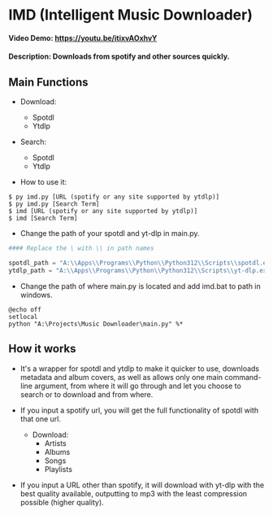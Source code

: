 # IMD (Intelligent Music Downloader)
#### Video Demo:  https://youtu.be/itixvAOxhvY
#### Description: Downloads from spotify and other sources quickly.

## Main Functions
- Download:
  - Spotdl
  - Ytdlp

- Search:
  - Spotdl
  - Ytdlp


- How to use it:
```
$ py imd.py [URL (spotify or any site supported by ytdlp)]
$ py imd.py [Search Term]
$ imd [URL (spotify or any site supported by ytdlp)]
$ imd [Search Term]
```
- Change the path of your spotdl and yt-dlp in main.py.
```python
#### Replace the \ with \\ in path names

spotdl_path = "A:\\Apps\\Programs\\Python\\Python312\\Scripts\\spotdl.exe"
ytdlp_path = "A:\\Apps\\Programs\\Python\\Python312\\Scripts\\yt-dlp.exe"

```

- Change the path of where main.py is located and add imd.bat to path in windows.
```batch
@echo off
setlocal
python "A:\Projects\Music Downloader\main.py" %*
```

## How it works
- It's a wrapper for spotdl and ytdlp to make it quicker to use, downloads metadata and album covers, as well as allows only one main command-line argument, from where it will go through and let you choose to search or to download and from where.

- If you input a spotify url, you will get the full functionality of spotdl with that one url.
  - Download:
    - Artists
    - Albums
    - Songs
    - Playlists

- If you input a URL other than spotify, it will download with yt-dlp with the best quality available, outputting to mp3 with the least compression possible (higher quality).
